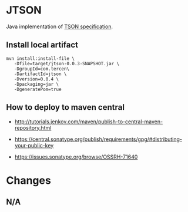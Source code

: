 # JTSON

Java implementation of [TSON specification](https://github.com/tercen/TSON).

## Install local artifact

```shell
mvn install:install-file \
   -Dfile=target/jtson-0.0.3-SNAPSHOT.jar \
   -DgroupId=com.tercen\
   -DartifactId=jtson \
   -Dversion=0.0.4 \
   -Dpackaging=jar \
   -DgeneratePom=true
```   
   
## How to deploy to maven central

* http://tutorials.jenkov.com/maven/publish-to-central-maven-repository.html

* https://central.sonatype.org/publish/requirements/gpg/#distributing-your-public-key

* https://issues.sonatype.org/browse/OSSRH-71640

# Changes

## N/A
